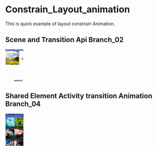 # Constrain_Layout_animation
This is quick example of layout constrain Animation.

## Scene and Transition Api Branch_02

<img src="341bb8c8-30b0-40c9-8b39-8bea3f93ee4c.gif" height="100" />

## Shared Element Activity transition Animation Branch_04

<img src="eebf77b2-4fbc-4d44-94f6-35ede77e9879.gif" height="100" />
